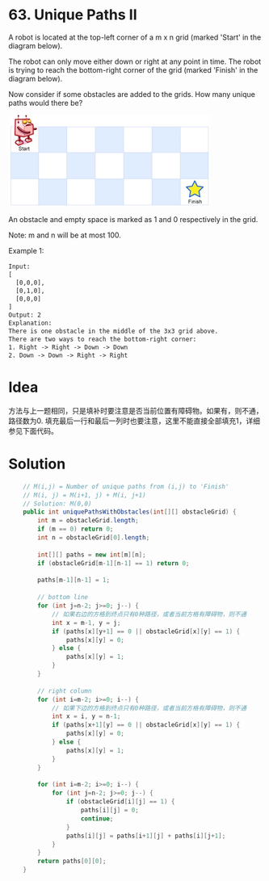 # 63. Unique Paths II

A robot is located at the top-left corner of a m x n grid (marked 'Start' in the diagram below).

The robot can only move either down or right at any point in time. The robot is trying to reach the bottom-right corner of the grid (marked 'Finish' in the diagram below).

Now consider if some obstacles are added to the grids. How many unique paths would there be?

![](./_image/2018-12-26-13-40-28.jpg)

An obstacle and empty space is marked as 1 and 0 respectively in the grid.

Note: m and n will be at most 100.

Example 1:

```
Input:
[
  [0,0,0],
  [0,1,0],
  [0,0,0]
]
Output: 2
Explanation:
There is one obstacle in the middle of the 3x3 grid above.
There are two ways to reach the bottom-right corner:
1. Right -> Right -> Down -> Down
2. Down -> Down -> Right -> Right
```

# Idea
方法与上一题相同，只是填补时要注意是否当前位置有障碍物。如果有，则不通，路径数为0. 填充最后一行和最后一列时也要注意，这里不能直接全部填充1，详细参见下面代码。


# Solution

```java
    // M(i,j) = Number of unique paths from (i,j) to 'Finish'
    // M(i, j) = M(i+1, j) + M(i, j+1)
    // Solution: M(0,0)
    public int uniquePathsWithObstacles(int[][] obstacleGrid) {
        int m = obstacleGrid.length;
        if (m == 0) return 0;
        int n = obstacleGrid[0].length;

        int[][] paths = new int[m][n];
        if (obstacleGrid[m-1][n-1] == 1) return 0;

        paths[m-1][n-1] = 1;

        // bottom line
        for (int j=n-2; j>=0; j--) {
            // 如果右边的方格到终点只有0种路径，或者当前方格有障碍物，则不通
            int x = m-1, y = j;
            if (paths[x][y+1] == 0 || obstacleGrid[x][y] == 1) {
                paths[x][y] = 0;
            } else {
                paths[x][y] = 1;
            }
        }

        // right column
        for (int i=m-2; i>=0; i--) {
            // 如果下边的方格到终点只有0种路径，或者当前方格有障碍物，则不通
            int x = i, y = n-1;
            if (paths[x+1][y] == 0 || obstacleGrid[x][y] == 1) {
                paths[x][y] = 0;
            } else {
                paths[x][y] = 1;
            }
        }

        for (int i=m-2; i>=0; i--) {
            for (int j=n-2; j>=0; j--) {
                if (obstacleGrid[i][j] == 1) {
                    paths[i][j] = 0;
                    continue;
                }
                paths[i][j] = paths[i+1][j] + paths[i][j+1];
            }
        }
        return paths[0][0];
    }

```
